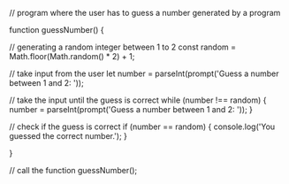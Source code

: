 // program where the user has to guess a number generated by a program

function guessNumber() {

  // generating a random integer between 1 to 2
  const random = Math.floor(Math.random() * 2) + 1;

  // take input from the user
  let number = parseInt(prompt('Guess a number between 1 and 2: '));

  // take the input until the guess is correct
  while (number !== random) {
    number = parseInt(prompt('Guess a number between 1 and 2: '));
  }

  // check if the guess is correct
  if (number == random) {
    console.log('You guessed the correct number.');
  }

}

// call the function
guessNumber();
